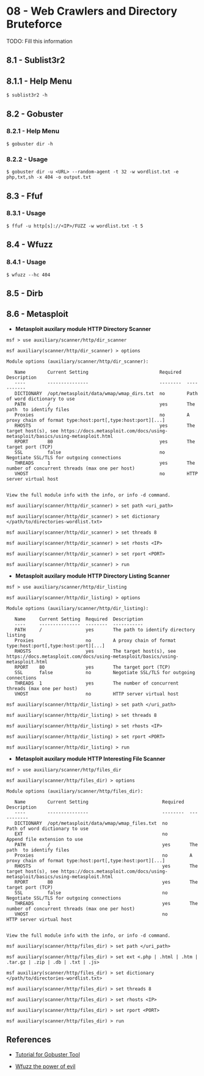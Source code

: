 # 08 - Web Crawlers and Directory Bruteforce

TODO: Fill this information

## 8.1 - Sublist3r2

## 8.1.1 - Help Menu

`$ sublist3r2 -h`

## 8.2 - Gobuster

### 8.2.1 - Help Menu

`$ gobuster dir -h`

### 8.2.2 - Usage

`$ gobuster dir -u <URL> --random-agent -t 32 -w wordlist.txt -e php,txt,sh -x 404 -o output.txt`

## 8.3 - Ffuf

### 8.3.1 - Usage

`$ ffuf -u http[s]://<IP>/FUZZ -w wordlist.txt -t 5`

## 8.4 - Wfuzz

### 8.4.1 - Usage

`$ wfuzz --hc 404`

## 8.5 - Dirb

## 8.6 - Metasploit

- **Metasploit auxilary module HTTP Directory Scanner**

```
msf > use auxiliary/scanner/http/dir_scanner

msf auxiliary(scanner/http/dir_scanner) > options

Module options (auxiliary/scanner/http/dir_scanner):

   Name        Current Setting                          Required  Description
   ----        ---------------                          --------  -----------
   DICTIONARY  /opt/metasploit/data/wmap/wmap_dirs.txt  no        Path of word dictionary to use
   PATH        /                                        yes       The path  to identify files
   Proxies                                              no        A proxy chain of format type:host:port[,type:host:port][...]
   RHOSTS                                               yes       The target host(s), see https://docs.metasploit.com/docs/using-metasploit/basics/using-metasploit.html
   RPORT       80                                       yes       The target port (TCP)
   SSL         false                                    no        Negotiate SSL/TLS for outgoing connections
   THREADS     1                                        yes       The number of concurrent threads (max one per host)
   VHOST                                                no        HTTP server virtual host


View the full module info with the info, or info -d command.

msf auxiliary(scanner/http/dir_scanner) > set path <uri_path>

msf auxiliary(scanner/http/dir_scanner) > set dictionary </path/to/directories-wordlist.txt>

msf auxiliary(scanner/http/dir_scanner) > set threads 8

msf auxiliary(scanner/http/dir_scanner) > set rhosts <IP>

msf auxiliary(scanner/http/dir_scanner) > set rport <PORT>

msf auxiliary(scanner/http/dir_scanner) > run
```

- **Metasploit auxilary module HTTP Directory Listing Scanner**

```
msf > use auxiliary/scanner/http/dir_listing

msf auxiliary(scanner/http/dir_listing) > options

Module options (auxiliary/scanner/http/dir_listing):

   Name     Current Setting  Required  Description
   ----     ---------------  --------  -----------
   PATH     /                yes       The path to identify directory listing
   Proxies                   no        A proxy chain of format type:host:port[,type:host:port][...]
   RHOSTS                    yes       The target host(s), see https://docs.metasploit.com/docs/using-metasploit/basics/using-metasploit.html
   RPORT    80               yes       The target port (TCP)
   SSL      false            no        Negotiate SSL/TLS for outgoing connections
   THREADS  1                yes       The number of concurrent threads (max one per host)
   VHOST                     no        HTTP server virtual host

msf auxiliary(scanner/http/dir_listing) > set path </uri_path>

msf auxiliary(scanner/http/dir_listing) > set threads 8

msf auxiliary(scanner/http/dir_listing) > set rhosts <IP>

msf auxiliary(scanner/http/dir_listing) > set rport <PORT>

msf auxiliary(scanner/http/dir_listing) > run
```

- **Metasploit auxilary module HTTP Interesting File Scanner**

```
msf > use auxiliary/scanner/http/files_dir

msf auxiliary(scanner/http/files_dir) > options

Module options (auxiliary/scanner/http/files_dir):

   Name        Current Setting                           Required  Description
   ----        ---------------                           --------  -----------
   DICTIONARY  /opt/metasploit/data/wmap/wmap_files.txt  no        Path of word dictionary to use
   EXT                                                   no        Append file extension to use
   PATH        /                                         yes       The path  to identify files
   Proxies                                               no        A proxy chain of format type:host:port[,type:host:port][...]
   RHOSTS                                                yes       The target host(s), see https://docs.metasploit.com/docs/using-metasploit/basics/using-metasploit.html
   RPORT       80                                        yes       The target port (TCP)
   SSL         false                                     no        Negotiate SSL/TLS for outgoing connections
   THREADS     1                                         yes       The number of concurrent threads (max one per host)
   VHOST                                                 no        HTTP server virtual host


View the full module info with the info, or info -d command.

msf auxiliary(scanner/http/files_dir) > set path </uri_path>

msf auxiliary(scanner/http/files_dir) > set ext <.php | .html | .htm | .tar.gz | .zip | .db | .txt | .js>

msf auxiliary(scanner/http/files_dir) > set dictionary </path/to/directories-wordlist.txt>

msf auxiliary(scanner/http/files_dir) > set threads 8

msf auxiliary(scanner/http/files_dir) > set rhosts <IP>

msf auxiliary(scanner/http/files_dir) > set rport <PORT>

msf auxiliary(scanner/http/files_dir) > run
```

## References

- [Tutorial for Gobuster Tool](https://sitechsecurity.wordpress.com/2020/07/14/tutorial-for-gobuster-tool/)

- [Wfuzz the power of evil](https://blog.certcube.com/wfuzz-the-power-of-evil/)